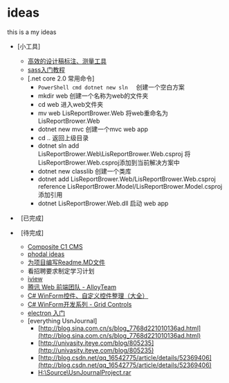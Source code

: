 # ideas
this is a my ideas
*	[小工具]
	*	[高效的设计稿标注、测量工具](http://www.getmarkman.com/)
	*	[sass入门教程](http://www.w3cplus.com/sassguide/)		
	*	[.net core 2.0 常用命令]
		* ```PowerShell cmd dotnet new sln ```   创建一个空白方案  
		* mkdir web  创建一个名称为web的文件夹
		* cd web  进入web文件夹 
		* mv web LisReportBrower.Web   将web重命名为LisReportBrower.Web  
		* dotnet new mvc   创建一个mvc web app  
		* cd ..   返回上级目录  
		* dotnet sln add LisReportBrower.Web\LisReportBrower.Web.csproj   将LisReportBrower.Web.csproj添加到当前解决方案中  
		* dotnet new classlib   创建一个类库  
		* dotnet add LisReportBrower.Web/LisReportBrower.Web.csproj reference LisReportBrower.Model/LisReportBrower.Model.csproj 添加引用 
		* dotnet LisReportBrower.Web.dll   启动 web app  

*   [已完成]
*   [待完成]
	*	[Composite C1 CMS](http://www.cnblogs.com/Leo_wl/p/3145195.html)
	*	[phodal ideas](https://github.com/phodal/ideas)
	*	[为项目编写Readme.MD文件](http://ju.outofmemory.cn/entry/76290)
	*	看招聘要求制定学习计划
	*	[iview](https://www.iviewui.com/)
	*	[腾讯 Web 前端团队 - AlloyTeam](http://alloyteam.github.io/)
	*	[C# WinForm控件、自定义控件整理（大全）](http://www.cnblogs.com/top5/archive/2010/04/29/1724039.html)
	*	[C# WinForm开发系列 - Grid Controls](http://www.cnblogs.com/peterzb/archive/2009/05/29/1491781.html)
	*	[electron 入门](http://www.cnblogs.com/auh2010006/p/5717845.html)
	*	[everything UsnJournal]
		*	[http://blog.sina.com.cn/s/blog_7768d221010136ad.html](http://blog.sina.com.cn/s/blog_7768d221010136ad.html)
		*	[http://univasity.iteye.com/blog/805235](http://univasity.iteye.com/blog/805235)
		*	[http://blog.csdn.net/qq_16542775/article/details/52369406](http://blog.csdn.net/qq_16542775/article/details/52369406)
		*	[H:\Source\UsnJournalProject.rar](H:\Source\UsnJournalProject.rar)
